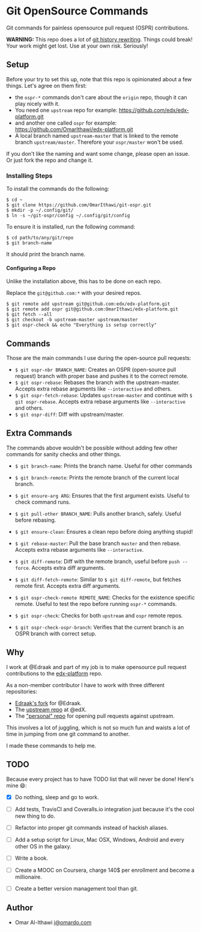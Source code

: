 # Git OpenSource Commands
Git commands for painless opensource pull request (OSPR) contributions.

**WARNING:** This repo does a lot of
[git history rewriting](https://git-scm.com/book/en/v2/Git-Tools-Rewriting-History).
Things could break! Your work might get lost. Use at your own risk.
Seriously!

## Setup
Before your try to set this up, note that this repo is opinionated about a few
things. Let's agree on them first:

 - the `ospr-*` commands don't care about the `origin` repo,
   though it can play nicely with it.
 - You need one `upstream` repo for example:
   https://github.com/edx/edx-platform.git
 - and another one called `ospr` for example:
   https://github.com/OmarIthawi/edx-platform.git
 - A local branch named `upstream-master` that is linked to the remote
   branch `upstream/master`. Therefore your `ospr/master` won't be used.

If you don't like the naming and want some change, please open an issue.
Or just fork the repo and change it.

### Installing Steps
To install the commands do the following:

```
$ cd ~
$ git clone https://github.com/OmarIthawi/git-ospr.git
$ mkdir -p ~/.config/git/
$ ln -s ~/git-ospr/config ~/.config/git/config
```

To ensure it is installed, run the following command:
```
$ cd path/to/any/git/repo
$ git branch-name
```

It should print the branch name.

#### Configuring a Repo
Unlike the installation above, this has to be done on each repo.

Replace the `git@github.com:*` with your desired repos.

```
$ git remote add upstream git@github.com:edx/edx-platform.git
$ git remote add ospr git@github.com:OmarIthawi/edx-platform.git
$ git fetch --all
$ git checkout -b upstream-master upstream/master
$ git ospr-check && echo "Everything is setup correctly"
```

## Commands
Those are the main commands I use during the open-source pull requests:

 - `$ git ospr-nbr BRANCH_NAME`: Creates an OSPR (open-source
   pull request) branch with proper base and pushes it to the correct remote.
 - `$ git ospr-rebase`: Rebases the branch with the upstream-master. Accepts extra rebase arguments like `--interactive`
   and others.
 - `$ git ospr-fetch-rebase`: Updates `upstream-master` and continue with `$ git ospr-rebase`. Accepts extra rebase arguments like `--interactive`
   and others.
 - `$ git ospr-diff`: Diff with upstream/master.

## Extra Commands
The commands above wouldn't be possible without adding few other commands
for sanity checks and other things.

  - `$ git branch-name`: Prints the branch name. Useful for other commands

  - `$ git branch-remote`: Prints the remote branch of the current local branch.

  - `$ git ensure-arg ARG`: Ensures that the first argument exists.
    Useful to check command runs.

  - `$ git pull-other BRANCH_NAME`: Pulls another branch, safely.
    Useful before rebasing.

  - `$ git ensure-clean`: Ensures a clean repo before doing anything stupid!

  - `$ git rebase-master`: Pull the base branch `master` and then rebase.
    Accepts extra rebase arguments like `--interactive`.

  - `$ git diff-remote`: Diff with the remote branch, useful before
    `push --force`. Accepts extra diff arguments.

  - `$ git diff-fetch-remote`: Similar to `$ git diff-remote`,
     but fetches remote first. Accepts extra diff arguments.

  - `$ git ospr-check-remote REMOTE_NAME`: Checks for the existence specific
    remote. Useful to test the repo before running `ospr-*` commands.

  - `$ git ospr-check`: Checks for both `upstream` and `ospr` remote repos.

  - `$ git ospr-check-ospr-branch`: Verifies that the current branch is an
    OSPR branch with correct setup.

## Why
I work at @Edraak and part of my job is to make opensource pull request
contributions to the [edx-platform](https://github.com/edx/edx-platform) repo.

As a non-member contributor I have to work with three different repositories:

 - [Edraak's fork](https://github.com/Edraak/edx-platform) for @Edraak.
 - The [upstream repo](https://github.com/edx/edx-platform) at @edX.
 - The ["personal" repo](https://github.com/OmarIthawi/edx-platform)
   for opening pull requests against upstream.

This involves a lot of juggling, which is not so much fun and waists a
lot of time in jumping from one git command to another.

I made these commands to help me.

## TODO
Because every project has to have TODO list that will never be done! Here's
mine 😄:

 - [x] Do nothing, sleep and go to work.
 - [ ] Add tests, TravisCI and Coveralls.io integration just because it's
   the cool new thing to do.
 - [ ] Refactor into proper git commands instead of hackish aliases.
 - [ ] Add a setup script for Linux, Mac OSX, Windows, Android and every
   other OS in the galaxy.
 - [ ] Write a book.
 - [ ] Create a MOOC on Coursera, charge 140$ per enrollment and
   become a millionaire.
 - [ ] Create a better version management tool than git.


## Author

 - Omar Al-Ithawi <i@omardo.com>
